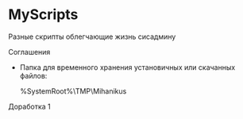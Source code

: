# MyScripts

Разные скрипты облегчающие жизнь сисадмину

Соглашения

* Папка для временного хранения установичных или скачанных файлов:

	%SystemRoot%\TMP\Mihanikus

Доработка 1
